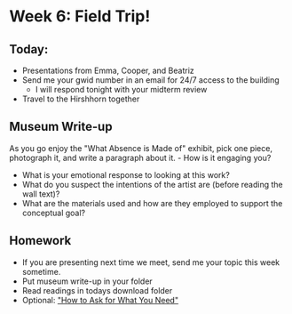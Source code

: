 # Week 6: Field Trip!

## Today:
- Presentations from Emma, Cooper, and Beatriz
- Send me your gwid number in an email for 24/7 access to the building
  - I will respond tonight with your midterm review
- Travel to the Hirshhorn together

## Museum Write-up
As you go enjoy the "What Absence is Made of" exhibit, pick one piece, photograph it, and write a paragraph about it. - How is it engaging you?
- What is your emotional response to looking at this work?
- What do you suspect the intentions of the artist are (before reading the wall text)?
- What are the materials used and how are they employed to support the conceptual goal?

## Homework
- If you are presenting next time we meet, send me your topic this week sometime.
- Put museum write-up in your folder
- Read readings in todays download folder
- Optional: ["How to Ask for What You Need"](https://thecreativeindependent.com/guides/how-to-ask-for-what-you-need/#fear)
